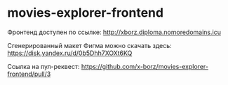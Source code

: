 # movies-explorer-frontend

Фронтенд доступен по ссылке: http://xborz.diploma.nomoredomains.icu

Сгенерированный макет Фигма можно скачать здесь: https://disk.yandex.ru/d/0b5Dhh7XOXt6KQ

Ссылка на пул-реквест: https://github.com/x-borz/movies-explorer-frontend/pull/3
